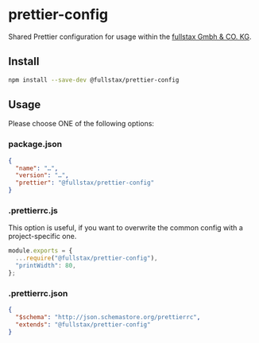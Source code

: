 # prettier-config

Shared Prettier configuration for usage within the [fullstax Gmbh & CO. KG](https://www.fullstax.de).

## Install

```bash
npm install --save-dev @fullstax/prettier-config
```

## Usage

Please choose ONE of the following options:

### package.json

```json
{
  "name": "…",
  "version": "…",
  "prettier": "@fullstax/prettier-config"
}
```

### .prettierrc.js

This option is useful, if you want to overwrite the common config with a project-specific one.

```js
module.exports = {
  ...require("@fullstax/prettier-config"),
  "printWidth": 80,
};
```

### .prettierrc.json

```json
{
  "$schema": "http://json.schemastore.org/prettierrc",
  "extends": "@fullstax/prettier-config"
}
```
